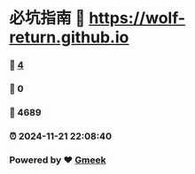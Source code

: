 # 必坑指南 :link: https://wolf-return.github.io 
### :page_facing_up: [4](https://wolf-return.github.io/tag.html) 
### :speech_balloon: 0 
### :hibiscus: 4689 
### :alarm_clock: 2024-11-21 22:08:40 
### Powered by :heart: [Gmeek](https://github.com/Meekdai/Gmeek)
